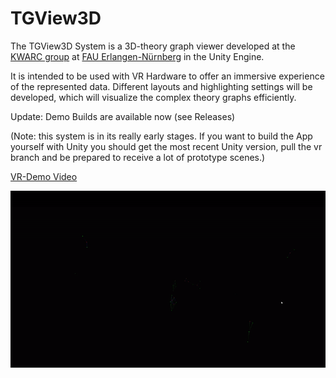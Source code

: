 # TGView3D

The TGView3D System is a 3D-theory graph viewer developed at the [KWARC group](http://kwarc.info) at [FAU Erlangen-Nürnberg](http://www.fau.de) in the Unity Engine.

It is intended to be used with VR Hardware to offer an immersive experience of the represented data.
Different layouts and highlighting settings will be developed, which will visualize the complex theory graphs efficiently.

Update: Demo Builds are available now (see Releases)

(Note: this system is in its really early stages. If you want to build the App yourself with Unity you should get the most recent Unity version, pull the vr branch and be prepared to receive a lot of prototype scenes.)

[VR-Demo Video](https://www.youtube.com/watch?v=Mx7HSWD5dwg)

![](TGView3D/Gallery/gra.gif)


